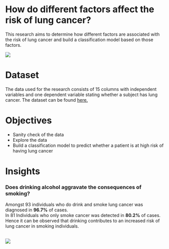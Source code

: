 # How do different factors affect the risk of lung cancer?
This research aims to determine how different factors are associated with the risk of lung cancer and build a classification model based on those factors. 

<img src="https://encrypted-tbn0.gstatic.com/images?q=tbn:ANd9GcSfP3kxirueVvH6uePuDEXEx6cNv-v9R2TLTA&s">

# Dataset 
The data used for the research consists of 15 columns with independent variables and one dependent variable stating whether a subject has lung cancer.
The dataset can be found <a href="https://www.kaggle.com/datasets/mysarahmadbhat/lung-cancer">here.</a>

# Objectives
<ul>
  <li>Sanity check of the data</li>
  <li>Explore the data</li>
  <li>Build a classification model to predict whether a patient is at high risk of having lung cancer</li>
</ul>

# Insights

### Does drinking alcohol aggravate the consequences of smoking?
Amongst 93 individuals who do drink and smoke lung cancer was diagnosed in **96.7%** of cases.<br>
In 81 Individuals who only smoke cancer was detected in **80.2%** of cases. <br>
Hence it can be observed that drinking contributes to an increased risk of lung cancer in smoking individuals.<br><br>

<img src="https://ci3.googleusercontent.com/mail-img-att/AGAZnRpGGnCxhpOMcxNNt61PxKtB8JCpiZzvchbQzDKUwJXjSxEzZDrjBqHNvxEM7ngnS5AxJzn4GtwCAQGXkijOgG0oQUWhapcdPQIhGIzya1n6qylgBUBXGY41IVHKmhQvc43Fgl60HqaQ7WPO_ddNq46Sq0AdXTJP2UTbZNg7vrdzKF5rtMztvtCy0XM6eTlh5RH23el6ITvyEWOdyhb82Vl5LB1Epsd7LoMTkqfpgp3LKS2siyWnU78Wy913FYoQuoJtMuwv4B5TDbJOMV440uEggbWF_WOYr4yIPaKUdv5KW1BCz2HbQanf-wEIyuPjBQ2wQQaiCTz4MLCLAZZ5TnNechPgk9r2j9AdS4W9gMR7NzrC-9kiMem2HePqh2ChYloTaiGqdUTuYX43kFa2EpTdrLf8BP9gqd_EHtM4xiPtZqp_RiiBIQHHzpiciKQZa-19WTz4YS8A5uD34ZugNvVXaeJIBrLln9ImCnfuQAL5TJi7VY6o22XXhnbWxwN-uGgYvDQYZruaRsDCGCCHcLzU5qxqZFGlVgJZkXd07cH8OlmzuLXaag50IzRiyH0QRigrTmId9LziKWVTkTazMaPLLJT_L7x4uLjZ3fJuVeQx5Pf-Bv3-QJTiBIPacatzGJWEi0u66WJETgpi0T7cZN9IMfUbr0qrO_mUMnvqAXtKFTb-l1yhn1D2B7SGM9huqe5JXIAxhCuTjzw2RRv6H59qusEEiOimKcbQDC62GAjRQlj8Jxa7Mum-m1ho_4vbDXHLntxxhGvnMpmwXY8hkkzJ6SKa3bRn759p3d_VKToA1hBPXdmaYYVf69ukis_xZ-ZIzXE2EZ1WSMuFMkUp7s_SPojlzkEKFroD7Ayh0TVDHo7hZLyxQq6OmWEH5IEy797uuJEL69gIITCChgNQF0xgyxqrKQjAqE1Bhy8ASoCDabZaqzrPsFgu2CVYJ2JvEz-ab07lbZMNlAJHatCfPqsvr3obrgGQ7IIEWkhRc6Xn31SVvT_P0GAUjF2iUcM09n4SD-hxq5WCsclVBAea=s0-l75-ft">
